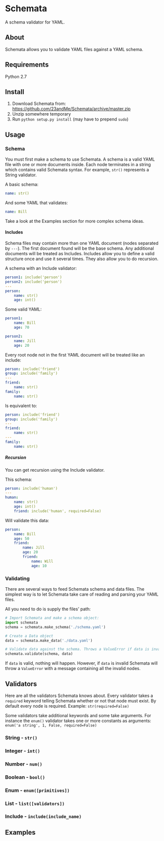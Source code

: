 Schemata
========
A schema validator for YAML.

About
-----
Schemata allows you to validate YAML files against a YAML schema.

Requirements
------------
Python 2.7

Install
-------
1. Download Schemata from: https://github.com/23andMe/Schemata/archive/master.zip
2. Unzip somewhere temporary
3. Run `python setup.py install` (may have to prepend `sudo`)

Usage
-----
### Schema
You must first make a schema to use Schemata. A schema is a valid YAML file with one or more documents inside. Each node terminates in a string which contains valid Schemata syntax. For example, `str()` represents a String validator.

A basic schema:
```yaml
name: str()
```

And some YAML that validates:
```yaml
name: Bill
```

Take a look at the Examples section for more complex schema ideas.

#### Includes
Schema files may contain more than one YAML document (nodes separated by `---`). The first document found will be the base schema. Any additional documents will be treated as Includes. Includes allow you to define a valid structure once and use it several times. They also allow you to do recursion.

A schema with an Include validator:
```yaml
person1: include('person')
person2: include('person')
---
person:
    name: str()
    age: int()
```

Some valid YAML:
```yaml
person1:
    name: Bill
    age: 70

person2:
    name: Jill
    age: 20
```

Every root node not in the first YAML document will be treated like an include:
```yaml
person: include('friend')
group: include('family')
---
friend:
    name: str()
family:
    name: str()
```

Is equivalent to:
```yaml
person: include('friend')
group: include('family')
---
friend:
    name: str()
---
family:
    name: str()
```

##### Recursion
You can get recursion using the Include validator.

This schema:
```yaml
person: include('human')
---
human:
    name: str()
    age: int()
    friend: include('human', required=False)
```

Will validate this data:
```yaml
person:
    name: Bill
    age: 50
    friend:
        name: Jill
        age: 20
        friend:
            name: Will
            age: 10
```

### Validating
There are several ways to feed Schemata schema and data files. The simplest way is to let Schemata take care of reading and parsing your YAML files.

All you need to do is supply the files' path:
```python
# Import Schemata and make a schema object:
import schemata
schema = schemata.make_schema('./schema.yaml')

# Create a Data object
data = schemata.make_data('./data.yaml')

# Validate data against the schema. Throws a ValueError if data is invalid.
schemata.validate(schema, data)
```

If `data` is valid, nothing will happen. However, if `data` is invalid Schemata will throw a `ValueError` with a message containing all the invalid nodes.

Validators
----------
Here are all the validators Schemata knows about. Every validator takes a `required` keyword telling Schemata whether or not that node must exist. By default every node is required. Example: `str(required=False)`

Some validators take additional keywords and some take arguments. For instance the `enum()` validator takes one or more constants as arguments: `enum('a string', 1, False, required=False)`

### String - `str()`
### Integer - `int()`
### Number - `num()`
### Boolean - `bool()`
### Enum - `enum([primitives])`
### List - `list([validators])`
### Include - `include(include_name)`

Examples
--------
